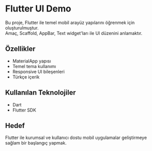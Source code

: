 # Flutter UI Demo

Bu proje, Flutter ile temel mobil arayüz yapılarını öğrenmek için oluşturulmuştur.  
Amaç, Scaffold, AppBar, Text widget'ları ile UI düzenini anlamaktır.

## Özellikler
- MaterialApp yapısı
- Temel tema kullanımı
- Responsive UI bileşenleri
- Türkçe içerik

## Kullanılan Teknolojiler
- Dart
- Flutter SDK

## Hedef
Flutter ile kurumsal ve kullanıcı dostu mobil uygulamalar geliştirmeye sağlam bir başlangıç yapmak.
